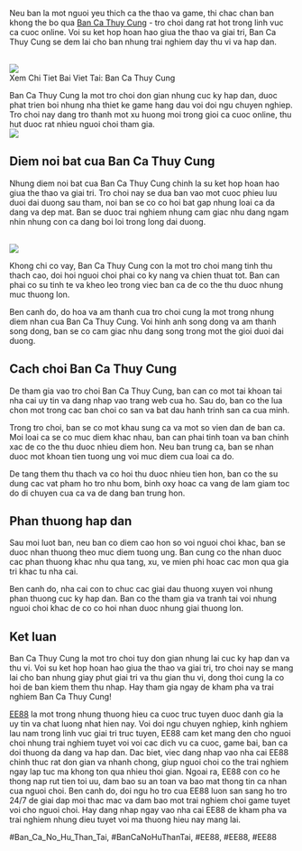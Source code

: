 <div class="container">
<p>Neu ban la mot nguoi yeu thich ca the thao va game, thi chac chan ban khong the bo qua <a href="https://ee88vn.wiki/ban-ca-thuy-cung/">Ban Ca Thuy Cung</a> - tro choi dang rat hot trong linh vuc ca cuoc online. Voi su ket hop hoan hao giua the thao va giai tri, Ban Ca Thuy Cung se dem lai cho ban nhung trai nghiem day thu vi va hap dan.</p><br><img src="https://ee88vn.wiki/wp-content/uploads/2025/04/Ban-Ca-Hoang-Kim-Trai-Nghiem-Game-Ban-Ca-3D-Hap-Dan-Nhat-300x169.png"></br>
Xem Chi Tiet Bai Viet Tai: Ban Ca Thuy Cung
<p>Ban Ca Thuy Cung la mot tro choi don gian nhung cuc ky hap dan, duoc phat trien boi nhung nha thiet ke game hang dau voi doi ngu chuyen nghiep. Tro choi nay dang tro thanh mot xu huong moi trong gioi ca cuoc online, thu hut duoc rat nhieu nguoi choi tham gia.<br><img src="https://ee88vn.wiki/wp-content/uploads/2025/04/Ban-Ca-Hoang-Kim-Trai-Nghiem-Game-Ban-Ca-3D-Hap-Dan-Nhat-300x169.png"></br>
<h2>Diem noi bat cua Ban Ca Thuy Cung</h2>
<p>Nhung diem noi bat cua Ban Ca Thuy Cung chinh la su ket hop hoan hao giua the thao va giai tri. Tro choi nay se dua ban vao mot cuoc phieu luu duoi dai duong sau tham, noi ban se co co hoi bat gap nhung loai ca da dang va dep mat. Ban se duoc trai nghiem nhung cam giac nhu dang ngam nhin nhung con ca dang boi loi trong long dai duong.</p><br><img src="https://ee88vn.wiki/wp-content/uploads/2025/04/Ban-ca-thuy-cung-la-gi-va-suc-hut-cua-tro-choi.png"></br>
<p>Khong chi co vay, Ban Ca Thuy Cung con la mot tro choi mang tinh thu thach cao, doi hoi nguoi choi phai co ky nang va chien thuat tot. Ban can phai co su tinh te va kheo leo trong viec ban ca de co the thu duoc nhung muc thuong lon.
<p>Ben canh do, do hoa va am thanh cua tro choi cung la mot trong nhung diem nhan cua Ban Ca Thuy Cung. Voi hinh anh song dong va am thanh song dong, ban se co cam giac nhu dang song trong mot the gioi duoi dai duong.</p>
<h2>Cach choi Ban Ca Thuy Cung</h2>
<p>De tham gia vao tro choi Ban Ca Thuy Cung, ban can co mot tai khoan tai nha cai uy tin va dang nhap vao trang web cua ho. Sau do, ban co the lua chon mot trong cac ban choi co san va bat dau hanh trinh san ca cua minh.
<p>Trong tro choi, ban se co mot khau sung ca va mot so vien dan de ban ca. Moi loai ca se co muc diem khac nhau, ban can phai tinh toan va ban chinh xac de co the thu duoc nhieu diem hon. Neu ban trung ca, ban se nhan duoc mot khoan tien tuong ung voi muc diem cua loai ca do.</p>
<p>De tang them thu thach va co hoi thu duoc nhieu tien hon, ban co the su dung cac vat pham ho tro nhu bom, binh oxy hoac ca vang de lam giam toc do di chuyen cua ca va de dang ban trung hon.</p>
<h2>Phan thuong hap dan</h2>
<p>Sau moi luot ban, neu ban co diem cao hon so voi nguoi choi khac, ban se duoc nhan thuong theo muc diem tuong ung. Ban cung co the nhan duoc cac phan thuong khac nhu qua tang, xu, ve mien phi hoac cac mon qua gia tri khac tu nha cai.</p>
<p>Ben canh do, nha cai con to chuc cac giai dau thuong xuyen voi nhung phan thuong cuc ky hap dan. Ban co the tham gia va tranh tai voi nhung nguoi choi khac de co co hoi nhan duoc nhung giai thuong lon.</p>
<h2>Ket luan</h2>
<p>Ban Ca Thuy Cung la mot tro choi tuy don gian nhung lai cuc ky hap dan va thu vi. Voi su ket hop hoan hao giua the thao va giai tri, tro choi nay se mang lai cho ban nhung giay phut giai tri va thu gian thu vi, dong thoi cung la co hoi de ban kiem them thu nhap. Hay tham gia ngay de kham pha va trai nghiem Ban Ca Thuy Cung!</p>

</div><p><a href="https://ee88vn.wiki/">EE88</a> la mot trong nhung thuong hieu ca cuoc truc tuyen duoc danh gia la uy tin va chat luong nhat hien nay. Voi doi ngu chuyen nghiep, kinh nghiem lau nam trong linh vuc giai tri truc tuyen, EE88 cam ket mang den cho nguoi choi nhung trai nghiem tuyet voi voi cac dich vu ca cuoc, game bai, ban ca doi thuong da dang va hap dan. Dac biet, viec dang nhap vao nha cai EE88 chinh thuc rat don gian va nhanh chong, giup nguoi choi co the trai nghiem ngay lap tuc ma khong ton qua nhieu thoi gian. Ngoai ra, EE88 con co he thong nap rut tien toi uu, dam bao su an toan va bao mat thong tin ca nhan cua nguoi choi. Ben canh do, doi ngu ho tro cua EE88 luon san sang ho tro 24/7 de giai dap moi thac mac va dam bao mot trai nghiem choi game tuyet voi cho nguoi choi. Hay dang nhap ngay vao nha cai EE88 de kham pha va trai nghiem nhung dieu tuyet voi ma thuong hieu nay mang lai.</p>
#Ban_Ca_No_Hu_Than_Tai, #BanCaNoHuThanTai, #EE88, #EE88, #EE88
